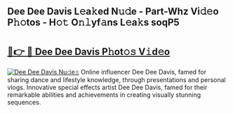 ## Dee Dee Davis L𝚎a𝚔ed N𝚞𝚍e - Part-Whz Vi𝚍𝚎o P𝚑𝚘tos - H𝚘𝚝 O𝚗𝚕yf𝚊ns L𝚎a𝚔s soqP5

# <h2><a href="http://kf4n9yo.oniu.top/?m=Dee+Dee+Davis">🔗👉 🔴 Dee Dee Davis P𝚑ot𝚘𝚜 V𝚒d𝚎o</a></h2>

[![Dee Dee Davis Nu𝚍e𝚜](https://i.imgur.com/0qMVB7G.gif)](http://kf4n9yo.oniu.top/?m=Dee+Dee+Davis)
Online influencer Dee Dee Davis, famed for sharing dance and lifestyle knowledge, through presentations and personal vlogs. Innovative special effects artist Dee Dee Davis, famed for their remarkable abilities and achievements in creating visually stunning sequences.  
